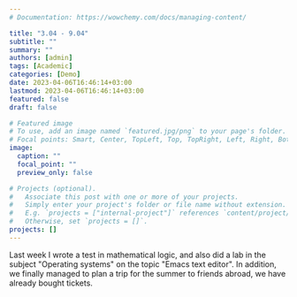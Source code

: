 ```yaml
---
# Documentation: https://wowchemy.com/docs/managing-content/

title: "3.04 - 9.04"
subtitle: ""
summary: ""
authors: [admin]
tags: [Academic]
categories: [Demo]
date: 2023-04-06T16:46:14+03:00
lastmod: 2023-04-06T16:46:14+03:00
featured: false
draft: false

# Featured image
# To use, add an image named `featured.jpg/png` to your page's folder.
# Focal points: Smart, Center, TopLeft, Top, TopRight, Left, Right, BottomLeft, Bottom, BottomRight.
image:
  caption: ""
  focal_point: ""
  preview_only: false

# Projects (optional).
#   Associate this post with one or more of your projects.
#   Simply enter your project's folder or file name without extension.
#   E.g. `projects = ["internal-project"]` references `content/project/deep-learning/index.md`.
#   Otherwise, set `projects = []`.
projects: []
---
```


Last week I wrote a test in mathematical logic, and also did a lab in the subject "Operating systems" on the topic "Emacs text editor". In addition, we finally managed to plan a trip for the summer to friends abroad, we have already bought tickets.
